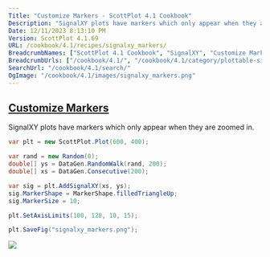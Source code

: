 ```yaml
---
Title: "Customize Markers - ScottPlot 4.1 Cookbook"
Description: "SignalXY plots have markers which only appear when they are zoomed in."
Date: 12/11/2023 8:13:10 PM
Version: ScottPlot 4.1.69
URL: /cookbook/4.1/recipes/signalxy_markers/
BreadcrumbNames: ["ScottPlot 4.1 Cookbook", "SignalXY", "Customize Markers"]
BreadcrumbUrls: ["/cookbook/4.1/", "/cookbook/4.1/category/plottable-signalxy", "/cookbook/4.1/recipes/signalxy_markers/"]
SearchUrl: "/cookbook/4.1/search/"
OgImage: "/cookbook/4.1/images/signalxy_markers.png"
---
```


<h2><a id='customize-markers' href='/cookbook/4.1/recipes/signalxy_markers/'>Customize Markers</a></h2>

SignalXY plots have markers which only appear when they are zoomed in.

```cs
var plt = new ScottPlot.Plot(600, 400);

var rand = new Random(0);
double[] ys = DataGen.RandomWalk(rand, 200);
double[] xs = DataGen.Consecutive(200);

var sig = plt.AddSignalXY(xs, ys);
sig.MarkerShape = MarkerShape.filledTriangleUp;
sig.MarkerSize = 10;

plt.SetAxisLimits(100, 120, 10, 15);

plt.SaveFig("signalxy_markers.png");
```

<img src='../../images/signalxy_markers.png' class='d-block mx-auto my-5' />


